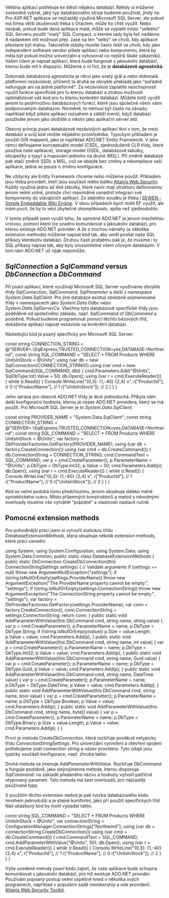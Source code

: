 <!-- dcterms:identifier = aspnetcz#334 -->
<!-- dcterms:title = Psaní databázově agnostických aplikací pomocí ADO.NET -->
<!-- dcterms:abstract = Většina aplikací potřebuje ke štěstí nějakou databázi. Někdy si můžeme svobodně vybrat, jaký typ databázového stroje budeme používat, jindy ne. Pro ten druhý případ je výhodné umět psát aplikace tak, aby uměly pracovat obecně s jakoukoliv databází, nebyly vázané na konkrétní produkt. O takových aplikacích pak říkáme, že jsou databázově agnostické. Ukážeme si jeden ze způsobů, jak takové aplikace psát. -->
<!-- np9:categoryId = 1 -->
<!-- x4w:category = Tipy, triky -->
<!-- np9:authorId = 1 -->
<!-- np9:authorEmail = michal.valasek@altairis.cz -->
<!-- dcterms:creator = Michal Altair Valášek -->
<!-- dcterms:created = 2011-09-13T02:24:42.313+02:00 -->
<!-- dcterms:dateAccepted = 2011-09-13T02:24:44+02:00 -->
<!-- x4w:pictureWidth = 150 -->
<!-- x4w:pictureHeight = 150 -->
<!-- x4w:pictureUrl = /perex-pictures/20110913-psani-databazove-agnostickych-aplikaci-pomoci-ado-net.png -->

Většina aplikací potřebuje ke štěstí nějakou databázi. Někdy si můžeme svobodně vybrat, jaký typ databázového stroje budeme používat, jindy ne. Pro ASP.NET aplikace se nejčastěji využívá Microsoft SQL Server, ale pokud má firma větší zkušenosti třeba s Oraclem, může ho chtít využít. Nebo naopak, pokud bude daná aplikace malá, může se vyplatit místo "velkého" SQL Serveru použít "malý" SQL Compact, o kterém tady byla řeč nedávno. A nádavkem mít možnost přejí  zase na ten "velký" ve chvíli, kdy aplikace přestane být malou. Takovéhle otázky musíte často řešit ve chvíli, kdy jako independent software vendor píšete aplikaci nebo komponentu, která by měla být pokud možno univerzální a vyhovovat co nejširší škále zákazníků. Vaším cílem je napsat aplikaci, která bude fungovat s jakoukoliv databází, kterou bude mít k dispozici. Můžeme o ní říct, že je **databázově agnostická**.

Dokonalá databázová agnosticita je něco jako svatý grál a nebo dokonalá platformní nezávislost, přičemž ta druhá se obvykle překládá jako "pořádně nefunguje ani na jedné platformě". Za nezávislost zaplatíte neschopností využít funkce specifické pro tu kterou databázi a ztrátou možnosti optimalizovat váš kód pro tu kterou konkrétní databázi. Můžete totiž využít jenom tu podmnožinu databázových funkcí, které jsou společné všem vámi podporovaným databázím. Nicméně, to nemusí být často na závadu, například když píšete aplikaci rozsahem a zátěží menší, když databázi používáte jenom jako úložiště a nikoliv jako aplikační server atd.

Obecný princip psaní databázově nezávislých aplikací tkví v tom, že mezi databázi a svůj kód vložíte nějakého prostředníka. Typickým příkladem je použití O/R mapperů, jako je například ADO.NET Entity Framework. V jeho rámci definujeme konceptuální model (CSDL, zjednodušeně CLR třídy, které používá naše aplikace), storage model (SSDL, databázové tabulky, sloupečky a typy) a mapování jednoho na druhé (MSL). Při změně databáze pak stačí změnit SSDL a MSL, což se obejde bez změny a rekompilace vaší aplikace, jedná se pouze o změnu konfigurace.

Ne vždycky ale Entity Framework chceme nebo můžeme použít. Příkladem jsou třeba provideři, kteří jsou součástí mého balíku [Altairis.Web.Security](http://altairiswebsecurity.codeplex.com/). Každý využívá jednu až dvě tabulky, které navíc mají strukturu definovanou jenom velmi volně, protože chci maximálně usnadnit integraci své komponenty do stávajících aplikací. Ze stejného soudku je třeba i [SEWEN - Simple Embeddable Wiki Engine](http://sewen.codeplex.com/). V obou případech bych mohl EF využít, ale mám pocit, že by to věci zbytečně zkomplikovalo, spíše než zjednodušilo.

V tomto případě jsem využil toho, že samotné ADO.NET je jenom mezilehlou vrstvou, pomocí které lze snadno komunikovat s jakoukoliv databází, pro kterou existuje ADO.NET provider. A že s trochou námahy (a několika extension methods) můžeme napsat kód tak, aby uměl posílat naše SQL příkazy kterékoliv databázi. Druhou částí problému pak je, že musíme i ty SQL příkazy napsat tak, aby byly srozumitelné všem cílovým databázím. V tom nám ADO.NET už nijak nepomůže.

## *SqlConnection* a *SqlCommand* versus *DbConnection* a *DbCommand*

Při psaní aplikací, které využívají Microsoft SQL Server využíváme obvykle třídy *SqlConnection*, *SqlCommand*, *SqlParameter* a další z namespace *System.Data.SqlClient*. Pro jiné databáze existují obdobně pojmenované třídy v namespacech jako *System.Data.Odbc* nebo *System.Data.SqlServerCe*. Všechny tyto databázově specifické třídy jsou poděděné od společného základu, např. *SqlCommand* of *DbCommand* a podobně. Pokud budeme programovat pomocí těchto bázových tříd, dokážeme aplikaci napsat nezávisle na konkrétní databázi.

Následující kód je psaný specificky pro Microsoft SQL Server:

const string CONNECTION_STRING = @"SERVER=.\SqlExpress;TRUSTED_CONNECTION=yes;DATABASE=Northwind"; const string SQL_COMMAND = "SELECT * FROM Products WHERE UnitsInStock < @Units"; using (var db = new SqlConnection(CONNECTION_STRING)) using (var cmd = new SqlCommand(SQL_COMMAND, db)) { cmd.Parameters.Add("@Units", SqlDbType.Int).Value = 50; db.Open(); using (var r = cmd.ExecuteReader()) { while (r.Read()) { Console.WriteLine("{0,3}: {1,-40} {2,4} x", r["ProductId"], // 0 r["ProductName"], // 1 r["UnitsInStock"]); // 2 } } }

Jeho úprava pro obecné ADO.NET třídy je dost jednoduchá. Přibyla nám další konfigurační hodnota, kterou je název ADO.NET providera, který se má použít. Pro Microsoft SQL Server je to *System.Data.SqlClient*.

const string PROVIDER_NAME = "System.Data.SqlClient"; const string CONNECTION_STRING = @"SERVER=.\SqlExpress;TRUSTED_CONNECTION=yes;DATABASE=Northwind"; const string SQL_COMMAND = "SELECT * FROM Products WHERE UnitsInStock < @Units"; var factory = DbProviderFactories.GetFactory(PROVIDER_NAME); using (var db = factory.CreateConnection()) using (var cmd = db.CreateCommand()) { db.ConnectionString = CONNECTION_STRING; cmd.CommandText = SQL_COMMAND; var p = cmd.CreateParameter(); p.ParameterName = "@Units"; p.DbType = DbType.Int32; p.Value = 50; cmd.Parameters.Add(p); db.Open(); using (var r = cmd.ExecuteReader()) { while (r.Read()) { Console.WriteLine("{0,3}: {1,-40} {2,4} x", r["ProductId"], // 1 r["ProductName"], // 0 r["UnitsInStock"]); // 2 } } }

Kód se velmi podobá tomu předchozímu, jenom obsahuje daleko méně syntaktického cukru. Místo příjemných konstruktorů a metod s návodnými overloady musíme vše vytvářet "prázdné" a vlastnosti nastavit ručně. 

## Pomocné extension methods

Pro pohodlnější práci jsem si vytvořil statickou třídu *DatabaseExtensionMethods*, která obsahuje několik extension methods, které práci usnadní.

using System; using System.Configuration; using System.Data; using System.Data.Common; public static class DatabaseExtensionMethods { public static DbConnection CreateDbConnection(this ConnectionStringSettings settings) { // Validate arguments if (settings == null) throw new ArgumentNullException("settings"); if (string.IsNullOrEmpty(settings.ProviderName)) throw new ArgumentException("The ProviderName property cannot be empty.", "settings"); if (string.IsNullOrEmpty(settings.ConnectionString)) throw new ArgumentException("The ConnectionString property cannot be empty.", "settings"); var factory = DbProviderFactories.GetFactory(settings.ProviderName); var conn = factory.CreateConnection(); conn.ConnectionString = settings.ConnectionString; return conn; } public static void AddParameterWithValue(this DbCommand cmd, string name, string value) { var p = cmd.CreateParameter(); p.ParameterName = name; p.DbType = DbType.String; if (!string.IsNullOrEmpty(value)) p.Size = value.Length; p.Value = value; cmd.Parameters.Add(p); } public static void AddParameterWithValue(this DbCommand cmd, string name, int value) { var p = cmd.CreateParameter(); p.ParameterName = name; p.DbType = DbType.Int32; p.Value = value; cmd.Parameters.Add(p); } public static void AddParameterWithValue(this DbCommand cmd, string name, Guid value) { var p = cmd.CreateParameter(); p.ParameterName = name; p.DbType = DbType.Guid; p.Value = value; cmd.Parameters.Add(p); } public static void AddParameterWithValue(this DbCommand cmd, string name, DateTime value) { var p = cmd.CreateParameter(); p.ParameterName = name; p.DbType = DbType.DateTime; p.Value = value; cmd.Parameters.Add(p); } public static void AddParameterWithValue(this DbCommand cmd, string name, bool value) { var p = cmd.CreateParameter(); p.ParameterName = name; p.DbType = DbType.Boolean; p.Value = value; cmd.Parameters.Add(p); } public static void AddParameterWithValue(this DbCommand cmd, string name, byte[] value) { var p = cmd.CreateParameter(); p.ParameterName = name; p.DbType = DbType.Binary; p.Size = value.Length; p.Value = value; cmd.Parameters.Add(p); } }

První je metoda *CreateDbConnection*, která rozšiřuje poněkud netypicky třídu *ConnectionStringSettings*. Pro univerzální vytvoření a otevření spojení potřebujeme znát connection string a název providera. Tyto údaje jsou typicky součástí konfigurace, např. zhruba takto:

<configuration> <connectionStrings> <add name="Northwind" providerName="System.Data.SqlClient" connectionString="SERVER=.\SqlExpress;TRUSTED_CONNECTION=yes;DATABASE=Northwind"/> </connectionStrings> </configuration>

Druhá metoda se jmenuje *AddParameterWithValue*. Rozšiřuje *DbCommand* a funguje podobně, jako stejnojmenná metoda, kterou disponuje *SqlCommand*: na základě předaného názvu a hodnoty vytvoří patřičně otypovaný parametr. Tato metoda má šest overloadů, pro nejčastěji používané typy.

S použitím těchto extension metod je pak tvorba databázového kódu mnohem jednodušší a je stejně komfortní, jako při použití specifických tříd. Náš ukázkový kód by mohl vypadat takto:

const string SQL_COMMAND = "SELECT * FROM Products WHERE UnitsInStock < @Units"; var connectionString = ConfigurationManager.ConnectionStrings["Northwind"]; using (var db = connectionString.CreateDbConnection()) using (var cmd = db.CreateCommand()) { cmd.CommandText = SQL_COMMAND; cmd.AddParameterWithValue("@Units", 50); db.Open(); using (var r = cmd.ExecuteReader()) { while (r.Read()) { Console.WriteLine("{0,3}: {1,-40} {2,4} x", r["ProductId"], // 1 r["ProductName"], // 0 r["UnitsInStock"]); // 2 } } }

Výše uvedené metody psaní kódu zajistí, že vaše aplikace bude schopna komunikovat s jakoukoliv databází, pro níž existuje ADO.NET provider. Používám popsaný postup velmi úspěšně hned v několika svých programech, například v populární sadě membership a role providerů [Altairis Web Security Toolkit](http://altairiswebsecurity.codeplex.com/).